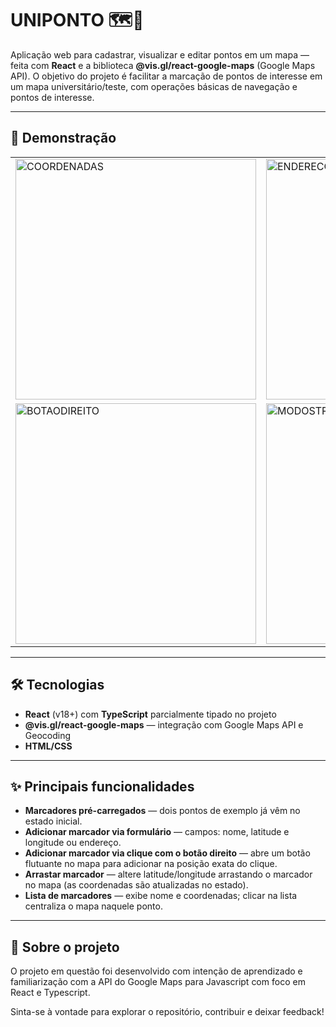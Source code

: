 # UNIPONTO 🗺️📍

Aplicação web para cadastrar, visualizar e editar pontos em um mapa — feita com **React** e a biblioteca **@vis.gl/react-google-maps** (Google Maps API). O objetivo do projeto é facilitar a marcação de pontos de interesse em um mapa universitário/teste, com operações básicas de navegação e pontos de interesse.

---

## 🔎 Demonstração
<table>
  <tr>
    <td><img src="https://github.com/user-attachments/assets/4b8a5a70-551a-4316-853b-54283aa8a12f" alt="COORDENADAS" width="385" /></td>
    <td><img src="https://github.com/user-attachments/assets/ee1d936e-da10-4560-8973-2e3006b114e8" alt="ENDERECO" width="385" /></td>
  </tr>
  <tr>
    <td><img src="https://github.com/user-attachments/assets/e3cc1a3f-d5f3-4c17-94be-8665754fb442" alt="BOTAODIREITO" width="385" /></td>
    <td><img src="https://github.com/user-attachments/assets/966de257-6cc3-4694-a682-339bc4878f5d" alt="MODOSTREET" width="385" /></td>
  </tr>
</table>

---

## 🛠 Tecnologias

- **React** (v18+) com **TypeScript** parcialmente tipado no projeto
- **@vis.gl/react-google-maps** — integração com Google Maps API e Geocoding
- **HTML/CSS**

---

## ✨ Principais funcionalidades

- **Marcadores pré-carregados** — dois pontos de exemplo já vêm no estado inicial.
- **Adicionar marcador via formulário** — campos: nome, latitude e longitude ou endereço.
- **Adicionar marcador via clique com o botão direito** — abre um botão flutuante no mapa para adicionar na posição exata do clique.
- **Arrastar marcador** — altere latitude/longitude arrastando o marcador no mapa (as coordenadas são atualizadas no estado).
- **Lista de marcadores** — exibe nome e coordenadas; clicar na lista centraliza o mapa naquele ponto.

---

## 📝 Sobre o projeto

O projeto em questão foi desenvolvido com intenção de aprendizado e familiarização com a API do Google Maps para Javascript com foco em React e Typescript.

Sinta-se à vontade para explorar o repositório, contribuir e deixar feedback!
